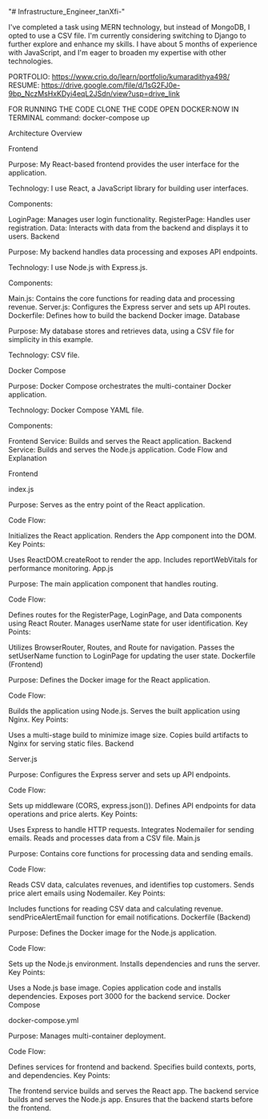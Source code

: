 
"# Infrastructure_Engineer_tanXfi-" 

I've completed a task using MERN technology, but instead of MongoDB, I opted to use a CSV file. I'm currently considering switching to Django to further explore and enhance my skills. I have about 5 months of experience with JavaScript, and I'm eager to broaden my expertise with other technologies.

PORTFOLIO: https://www.crio.do/learn/portfolio/kumaradithya498/
RESUME: https://drive.google.com/file/d/1sG2FJ0e-9bp_NczMsHxKDyi4eqL2JSdn/view?usp=drive_link

FOR RUNNING THE CODE CLONE THE CODE OPEN DOCKER:NOW IN TERMINAL
command: docker-compose up

Architecture Overview

Frontend

Purpose: My React-based frontend provides the user interface for the application.

Technology: I use React, a JavaScript library for building user interfaces.

Components:

LoginPage: Manages user login functionality.
RegisterPage: Handles user registration.
Data: Interacts with data from the backend and displays it to users.
Backend

Purpose: My backend handles data processing and exposes API endpoints.

Technology: I use Node.js with Express.js.

Components:

Main.js: Contains the core functions for reading data and processing revenue.
Server.js: Configures the Express server and sets up API routes.
Dockerfile: Defines how to build the backend Docker image.
Database

Purpose: My database stores and retrieves data, using a CSV file for simplicity in this example.

Technology: CSV file.

Docker Compose

Purpose: Docker Compose orchestrates the multi-container Docker application.

Technology: Docker Compose YAML file.

Components:

Frontend Service: Builds and serves the React application.
Backend Service: Builds and serves the Node.js application.
Code Flow and Explanation

Frontend

index.js

Purpose: Serves as the entry point of the React application.

Code Flow:

Initializes the React application.
Renders the App component into the DOM.
Key Points:

Uses ReactDOM.createRoot to render the app.
Includes reportWebVitals for performance monitoring.
App.js

Purpose: The main application component that handles routing.

Code Flow:

Defines routes for the RegisterPage, LoginPage, and Data components using React Router.
Manages userName state for user identification.
Key Points:

Utilizes BrowserRouter, Routes, and Route for navigation.
Passes the setUserName function to LoginPage for updating the user state.
Dockerfile (Frontend)

Purpose: Defines the Docker image for the React application.

Code Flow:

Builds the application using Node.js.
Serves the built application using Nginx.
Key Points:

Uses a multi-stage build to minimize image size.
Copies build artifacts to Nginx for serving static files.
Backend

Server.js

Purpose: Configures the Express server and sets up API endpoints.

Code Flow:

Sets up middleware (CORS, express.json()).
Defines API endpoints for data operations and price alerts.
Key Points:

Uses Express to handle HTTP requests.
Integrates Nodemailer for sending emails.
Reads and processes data from a CSV file.
Main.js

Purpose: Contains core functions for processing data and sending emails.

Code Flow:

Reads CSV data, calculates revenues, and identifies top customers.
Sends price alert emails using Nodemailer.
Key Points:

Includes functions for reading CSV data and calculating revenue.
sendPriceAlertEmail function for email notifications.
Dockerfile (Backend)

Purpose: Defines the Docker image for the Node.js application.

Code Flow:

Sets up the Node.js environment.
Installs dependencies and runs the server.
Key Points:

Uses a Node.js base image.
Copies application code and installs dependencies.
Exposes port 3000 for the backend service.
Docker Compose

docker-compose.yml

Purpose: Manages multi-container deployment.

Code Flow:

Defines services for frontend and backend.
Specifies build contexts, ports, and dependencies.
Key Points:

The frontend service builds and serves the React app.
The backend service builds and serves the Node.js app.
Ensures that the backend starts before the frontend.
